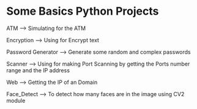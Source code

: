# Some Basics Python Projects

ATM --> Simulating for the ATM

Encryption --> Using for Encrypt text

Password Generator --> Generate some random and complex passwords

Scanner --> Using for making Port Scanning by getting the Ports number range and the IP address

Web --> Getting the IP of an Domain

Face_Detect --> To detect how many faces are in the image using CV2 module
